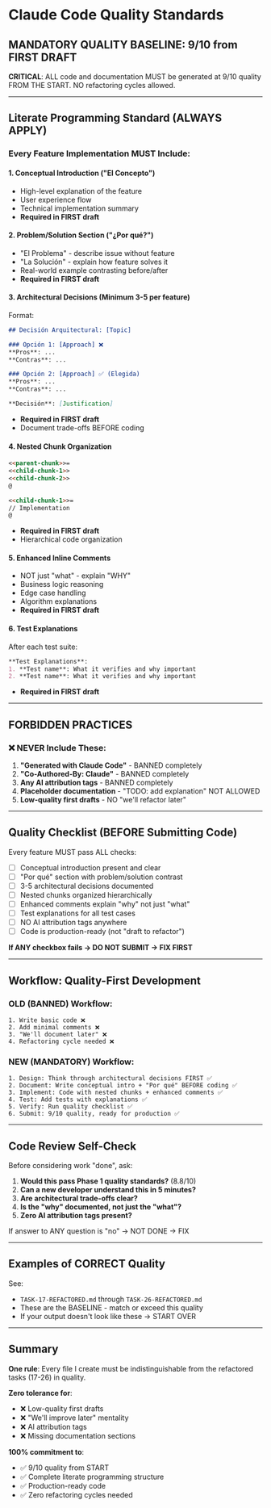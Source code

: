 # Claude Code Quality Standards

## MANDATORY QUALITY BASELINE: 9/10 from FIRST DRAFT

**CRITICAL**: ALL code and documentation MUST be generated at 9/10 quality FROM THE START. NO refactoring cycles allowed.

---

## Literate Programming Standard (ALWAYS APPLY)

### Every Feature Implementation MUST Include:

#### 1. **Conceptual Introduction** ("El Concepto")
- High-level explanation of the feature
- User experience flow
- Technical implementation summary
- **Required in FIRST draft**

#### 2. **Problem/Solution Section** ("¿Por qué?")
- "El Problema" - describe issue without feature
- "La Solución" - explain how feature solves it
- Real-world example contrasting before/after
- **Required in FIRST draft**

#### 3. **Architectural Decisions** (Minimum 3-5 per feature)
Format:
```markdown
## Decisión Arquitectural: [Topic]

### Opción 1: [Approach] ❌
**Pros**: ...
**Contras**: ...

### Opción 2: [Approach] ✅ (Elegida)
**Pros**: ...
**Contras**: ...

**Decisión**: [Justification]
```
- **Required in FIRST draft**
- Document trade-offs BEFORE coding

#### 4. **Nested Chunk Organization**
```markdown
<<parent-chunk>>=
<<child-chunk-1>>
<<child-chunk-2>>
@

<<child-chunk-1>>=
// Implementation
@
```
- **Required in FIRST draft**
- Hierarchical code organization

#### 5. **Enhanced Inline Comments**
- NOT just "what" - explain "WHY"
- Business logic reasoning
- Edge case handling
- Algorithm explanations
- **Required in FIRST draft**

#### 6. **Test Explanations**
After each test suite:
```markdown
**Test Explanations**:
1. **Test name**: What it verifies and why important
2. **Test name**: What it verifies and why important
```
- **Required in FIRST draft**

---

## FORBIDDEN PRACTICES

### ❌ NEVER Include These:

1. **"Generated with Claude Code"** - BANNED completely
2. **"Co-Authored-By: Claude"** - BANNED completely
3. **Any AI attribution tags** - BANNED completely
4. **Placeholder documentation** - "TODO: add explanation" NOT ALLOWED
5. **Low-quality first drafts** - NO "we'll refactor later"

---

## Quality Checklist (BEFORE Submitting Code)

Every feature MUST pass ALL checks:

- [ ] Conceptual introduction present and clear
- [ ] "Por qué" section with problem/solution contrast
- [ ] 3-5 architectural decisions documented
- [ ] Nested chunks organized hierarchically
- [ ] Enhanced comments explain "why" not just "what"
- [ ] Test explanations for all test cases
- [ ] NO AI attribution tags anywhere
- [ ] Code is production-ready (not "draft to refactor")

**If ANY checkbox fails → DO NOT SUBMIT → FIX FIRST**

---

## Workflow: Quality-First Development

### OLD (BANNED) Workflow:
```
1. Write basic code ❌
2. Add minimal comments ❌
3. "We'll document later" ❌
4. Refactoring cycle needed ❌
```

### NEW (MANDATORY) Workflow:
```
1. Design: Think through architectural decisions FIRST ✅
2. Document: Write conceptual intro + "Por qué" BEFORE coding ✅
3. Implement: Code with nested chunks + enhanced comments ✅
4. Test: Add tests with explanations ✅
5. Verify: Run quality checklist ✅
6. Submit: 9/10 quality, ready for production ✅
```

---

## Code Review Self-Check

Before considering work "done", ask:

1. **Would this pass Phase 1 quality standards?** (8.8/10)
2. **Can a new developer understand this in 5 minutes?**
3. **Are architectural trade-offs clear?**
4. **Is the "why" documented, not just the "what"?**
5. **Zero AI attribution tags present?**

If answer to ANY question is "no" → NOT DONE → FIX

---

## Examples of CORRECT Quality

See:
- `TASK-17-REFACTORED.md` through `TASK-26-REFACTORED.md`
- These are the BASELINE - match or exceed this quality
- If your output doesn't look like these → START OVER

---

## Summary

**One rule**: Every file I create must be indistinguishable from the refactored tasks (17-26) in quality.

**Zero tolerance for**:
- ❌ Low-quality first drafts
- ❌ "We'll improve later" mentality
- ❌ AI attribution tags
- ❌ Missing documentation sections

**100% commitment to**:
- ✅ 9/10 quality from START
- ✅ Complete literate programming structure
- ✅ Production-ready code
- ✅ Zero refactoring cycles needed
